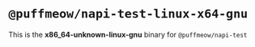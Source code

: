 # `@puffmeow/napi-test-linux-x64-gnu`

This is the **x86_64-unknown-linux-gnu** binary for `@puffmeow/napi-test`
